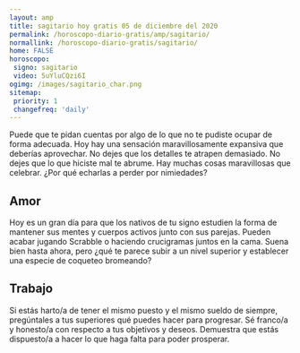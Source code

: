 ```yaml
---
layout: amp
title: sagitario hoy gratis 05 de diciembre del 2020 
permalink: /horoscopo-diario-gratis/amp/sagitario/
normallink: /horoscopo-diario-gratis/sagitario/
home: FALSE
horoscopo:
 signo: sagitario
 video: 5uYluCQzi6I
ogimg: /images/sagitario_char.png
sitemap:
 priority: 1
 changefreq: 'daily'
---
```



Puede que te pidan cuentas por algo de lo que no te pudiste ocupar de forma adecuada. Hoy hay una sensación maravillosamente expansiva que deberías aprovechar. No dejes que los detalles te atrapen demasiado. No dejes que lo que hiciste mal te abrume. Hay muchas cosas maravillosas que celebrar. ¿Por qué echarlas a perder por nimiedades?

## Amor

Hoy es un gran día para que los nativos de tu signo estudien la forma de mantener sus mentes y cuerpos activos junto con sus parejas. Pueden acabar jugando Scrabble o haciendo crucigramas juntos en la cama. Suena bien hasta ahora, pero ¿qué te parece subir a un nivel superior y establecer una especie de coqueteo bromeando?

## Trabajo

Si estás harto/a de tener el mismo puesto y el mismo sueldo de siempre, pregúntales a tus superiores qué puedes hacer para progresar. Sé franco/a y honesto/a con respecto a tus objetivos y deseos. Demuestra que estás dispuesto/a a hacer lo que haga falta para poder prosperar.
